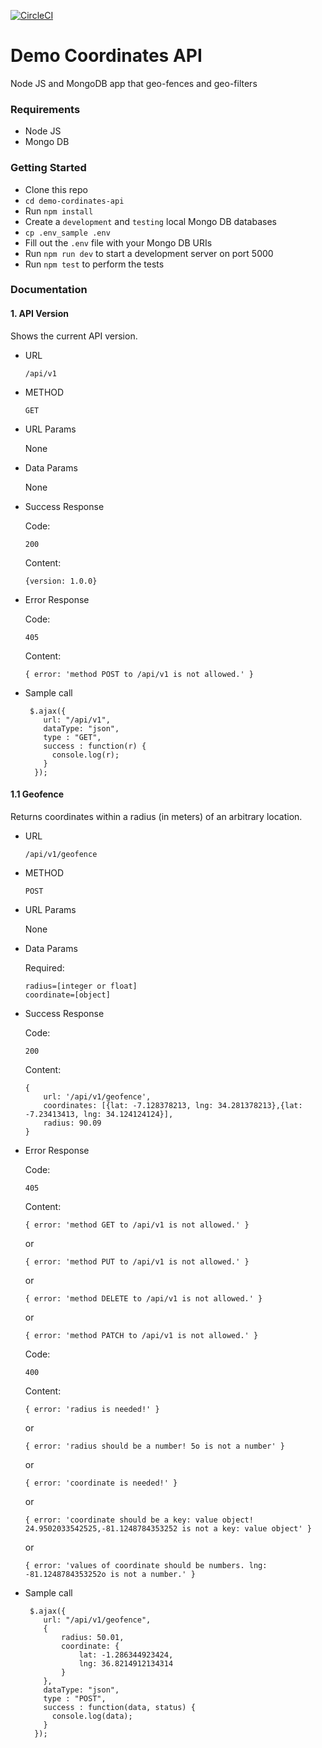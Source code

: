 [![CircleCI](https://circleci.com/gh/musale/demo-cordinates-api.svg?style=svg)](https://circleci.com/gh/musale/demo-cordinates-api)
# Demo Coordinates API

Node JS and MongoDB app that geo-fences and geo-filters

### Requirements
* Node JS
* Mongo DB

### Getting Started
* Clone this repo
* `cd demo-cordinates-api`
* Run `npm install`
* Create a `development` and `testing` local Mongo DB databases
* `cp .env_sample .env`
* Fill out the `.env` file with your Mongo DB URIs
* Run `npm run dev` to start a development server on port 5000
* Run `npm test` to perform the tests

### Documentation
#### 1. API Version
Shows the current API version.

* URL

	`/api/v1`
* METHOD

	`GET`
* URL Params

	None
* Data Params

	None
* Success Response

	Code:
    
    `200`
    
    Content:
    
    ```
    {version: 1.0.0}
    ```
* Error Response

	Code:
    
    `405`
    
    Content:
    ```
    { error: 'method POST to /api/v1 is not allowed.' }
    ```
* Sample call

	```
     $.ajax({
        url: "/api/v1",
        dataType: "json",
        type : "GET",
        success : function(r) {
          console.log(r);
        }
      });
    ```
#### 1.1 Geofence
Returns coordinates within a radius (in meters) of an arbitrary location.

* URL

	`/api/v1/geofence`
* METHOD

	`POST`
* URL Params

	None
* Data Params

	Required:
    
     ```
     radius=[integer or float]
     coordinate=[object]
     ```
* Success Response

	Code:
    
    `200`
    
    Content:
    
    ```
    {
    	url: '/api/v1/geofence',
        coordinates: [{lat: -7.128378213, lng: 34.281378213},{lat: -7.23413413, lng: 34.124124124}],
        radius: 90.09
    }
    ```
* Error Response

	Code:
    
    `405`
    
    Content:
    ```
    { error: 'method GET to /api/v1 is not allowed.' }
    ```
    or
    ```
    { error: 'method PUT to /api/v1 is not allowed.' }
    ```
    or
    ```
    { error: 'method DELETE to /api/v1 is not allowed.' }
    ```
    or
    ```
    { error: 'method PATCH to /api/v1 is not allowed.' }
    ```
    
    Code:
    
    `400`
    
     Content:
    ```
    { error: 'radius is needed!' }
    ```
    or
    ```
    { error: 'radius should be a number! 5o is not a number' }
    ```
    or
    ```
    { error: 'coordinate is needed!' }
    ```
    or
    ```
    { error: 'coordinate should be a key: value object! 24.9502033542525,-81.1248784353252 is not a key: value object' }
    ```
     or
    ```
    { error: 'values of coordinate should be numbers. lng: -81.1248784353252o is not a number.' }
    ```
    
* Sample call

	```
     $.ajax({
        url: "/api/v1/geofence",
        {
            radius: 50.01,
            coordinate: {
                lat: -1.286344923424,
                lng: 36.8214912134314
            }
        },
        dataType: "json",
        type : "POST",
        success : function(data, status) {
          console.log(data);
        }
      });
    ```
